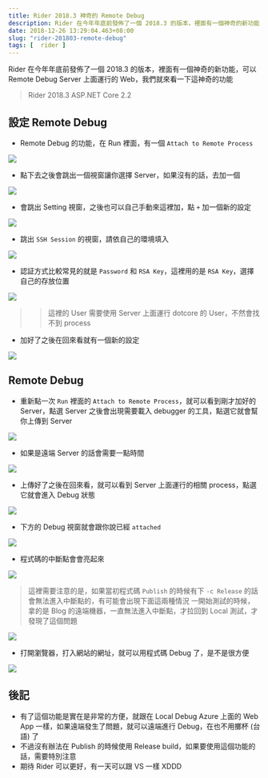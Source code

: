 ```yaml
---
title: Rider 2018.3 神奇的 Remote Debug
description: Rider 在今年年底前發佈了一個 2018.3 的版本，裡面有一個神奇的新功能，可以 Remote Debug Server 上面運行的程式，我們就來看一下這神奇的功能
date: 2018-12-26 13:29:04.463+08:00
slug: "rider-201803-remote-debug"
tags: [  rider ]
---
```


Rider 在今年年底前發佈了一個 2018.3 的版本，裡面有一個神奇的新功能，可以 Remote Debug Server 上面運行的 Web，我們就來看一下這神奇的功能

> Rider 2018.3
> ASP.NET Core 2.2

## 設定 Remote Debug

- Remote Debug 的功能，在 Run 裡面，有一個 `Attach to Remote Process`

![](/images/404.webp)

- 點下去之後會跳出一個視窗讓你選擇 Server，如果沒有的話，去加一個

![](/images/404.webp)

- 會跳出 Setting 視窗，之後也可以自己手動來這裡加，點 `+` 加一個新的設定

![](/images/404.webp)

- 跳出 `SSH Session` 的視窗，請依自己的環境填入

![](/images/404.webp)

- 認証方式比較常見的就是 `Password` 和 `RSA Key`，這裡用的是 `RSA Key`，選擇自己的存放位置

![](/images/404.webp)

>> 這裡的 User 需要使用 Server 上面運行 dotcore 的 User，不然會找不到 process

- 加好了之後在回來看就有一個新的設定

![](/images/404.webp)

## Remote Debug

- 重新點一次 `Run` 裡面的 `Attach to Remote Process`，就可以看到剛才加好的 Server，點選 Server 之後會出現需要載入 debugger 的工具，點選它就會幫你上傳到 Server

![](/images/404.webp)

- 如果是遠端 Server 的話會需要一點時間

![](/images/404.webp)

- 上傳好了之後在回來看，就可以看到 Server 上面運行的相關 process，點選它就會進入 Debug 狀態

![](/images/404.webp)

- 下方的 Debug 視窗就會跟你說已經 `attached`

![](/images/404.webp)

- 程式碼的中斷點會會亮起來

![](/images/404.webp)

> 這裡需要注意的是，如果當初程式碼 `Publish` 的時候有下 `-c Release` 的話會無法進入中斷點的，有可能會出現下面這兩種情況
> 一開始測試的時候，拿的是 Blog 的遠端機器，一直無法進入中斷點，才拉回到 Local 測試，才發現了這個問題

![](/images/404.webp)

- 打開瀏覽器，打入網站的網址，就可以用程式碼 Debug 了，是不是很方便

![](/images/404.webp)

## 後記

- 有了這個功能是實在是非常的方便，就跟在 Local Debug Azure 上面的 Web App 一樣，如果遠端發生了問題，就可以遠端進行 Debug，在也不用擲杯 (台語) 了
- 不過沒有辦法在 Publish 的時候使用 Release build，如果要使用這個功能的話，需要特別注意
- 期待 Rider 可以更好，有一天可以跟 VS 一樣 XDDD